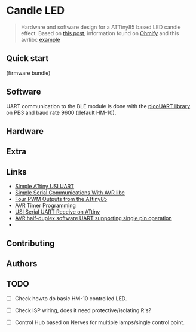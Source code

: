 # Candle LED

> Hardware and software design for a ATTiny85 based LED candle effect.
> Based on [this post](https://www.nzbuilds.com/post/how-to-build-a-candle-light-led-lamp-flame-effect-with-arduino-micro), information found on [Ohmify](https://ohmify.com/) and this avrlibc [example](https://www.nongnu.org/avr-libc/user-manual/group__demo__project.html)

## Quick start

(firmware bundle)

## Software

UART communication to the BLE module is done with the [picoUART library](https://github.com/nerdralph/picoUART) on PB3 and baud rate 9600 (default HM-10).

## Hardware

## Extra

## Links

- [Simple ATtiny USI UART](http://www.technoblogy.com/show?RPY)
- [Simple Serial Communications With AVR libc](https://appelsiini.net/2011/simple-usart-with-avr-libc/)
- [Four PWM Outputs from the ATtiny85](http://www.technoblogy.com/show?LE0=)
- [AVR Timer Programming](https://exploreembedded.com/wiki/AVR_Timer_programming)
- [USI Serial UART Receive on ATtiny](http://becomingmaker.com/usi-serial-uart-attiny85/)
- [AVR half-duplex software UART supporting single pin operation](http://nerdralph.blogspot.com/2014/01/avr-half-duplex-software-uart.html)
- [](https://nerdralph.blogspot.com/2020/02/building-better-bit-bang-uart-picouart.html)
## Contributing

## Authors


## TODO

- [ ] Check howto do basic HM-10 controlled LED.
- [ ] Check ISP wiring, does it need protective/isolating R's?
- [ ] Control Hub based on Nerves for multiple lamps/single control point.

